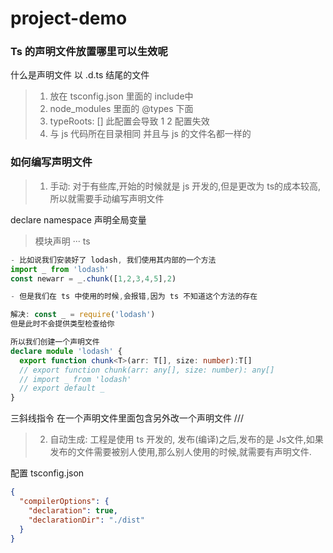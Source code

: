 # project-demo

### Ts 的声明文件放置哪里可以生效呢

什么是声明文件 以 .d.ts 结尾的文件

> 1. 放在 tsconfig.json 里面的 include中
> 2. node_modules 里面的 @types 下面
> 3. typeRoots: [] 此配置会导致 1 2 配置失效
> 4. 与 js 代码所在目录相同 并且与 js 的文件名都一样的

### 如何编写声明文件

> 1. 手动:
>    对于有些库,开始的时候就是 js 开发的,但是更改为 ts的成本较高,所以就需要手动编写声明文件

declare namespace 声明全局变量

> 模块声明
> ··· ts

```ts
- 比如说我们安装好了 lodash, 我们使用其内部的一个方法
import _ from 'lodash'
const newarr = _.chunk([1,2,3,4,5],2)

- 但是我们在 ts 中使用的时候,会报错,因为 ts 不知道这个方法的存在

解决: const _ = require('lodash')
但是此时不会提供类型检查给你

所以我们创建一个声明文件
declare module 'lodash' {
  export function chunk<T>(arr: T[], size: number):T[]
  // export function chunk(arr: any[], size: number): any[]
  // import _ from 'lodash'
  // export default _
}
```

三斜线指令 在一个声明文件里面包含另外改一个声明文件
/// <reference path="" />

> 2. 自动生成:
>    工程是使用 ts 开发的, 发布(编译)之后,发布的是 Js文件,如果发布的文件需要被别人使用,那么别人使用的时候,就需要有声明文件.

配置 tsconfig.json

```json
{
  "compilerOptions": {
    "declaration": true,
    "declarationDir": "./dist"
  }
}
```
